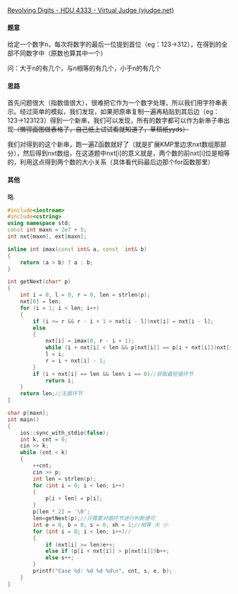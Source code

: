 [Revolving Digits - HDU 4333 - Virtual Judge (vjudge.net)](https://vjudge.net/problem/HDU-4333)

#### 题意

给定一个数字n，每次将数字的最后一位提到首位（eg：123→312），在得到的全部不同数字中（原数也算其中一个）



问：大于n的有几个，与n相等的有几个，小于n的有几个



#### 思路

首先问题很大（指数值很大），很难把它作为一个数字处理，所以我们用字符串表示。经过简单的模拟，我们发现，如果把原串复制一遍再粘贴到其后边（eg：123→123123）得到一个新串，我们可以发现，所有的数字都可以作为新串子串出现<del>（懒得画图做表格了，自己纸上试试看就知道了，草稿纸yyds）<del>

我们对得到的这个新串，跑一遍Z函数就好了（就是扩展KMP里边求nxt数组那部分），然后得到nxt数组，在这道题中nxt[i]的意义就是，两个数的前nxt[i]位是相等的，利用这点得到两个数的大小关系（具体看代码最后边那个for函数那里）

#### 其他

略

```c++
#include<iostream>
#include<cstring>
using namespace std;
const int maxn = 2e7 + 5;
int nxt[maxn], ext[maxn];

inline int imax(const int& a, const  int& b)
{
	return (a > b) ? a : b;
}

int getNext(char* p)
{
	int i = 0, l = 0, r = 0, len = strlen(p);
	nxt[0] = len;
	for (i = 1; i < len; i++)
	{
		if (i <= r && r - i + 1 > nxt[i - l])nxt[i] = nxt[i - l];
		else
		{
			nxt[i] = imax(0, r - i + 1);
			while (i + nxt[i] < len && p[nxt[i]] == p[i + nxt[i]])nxt[i]++;
			l = i;
			r = i + nxt[i] - 1;
		}
		if (i + nxt[i] == len && len% i == 0)//获取最短循环节
			return i;
	}
	return len;//无循环节
}

char p[maxn];
int main()
{
	ios::sync_with_stdio(false);
	int k, cnt = 0;
	cin >> k;
	while (cnt < k)
	{
		++cnt;
		cin >> p;
		int len = strlen(p);
		for (int i = 0; i < len; i++)
		{
			p[i + len] = p[i];
		}
		p[len * 2] = '\0';
		len=getNext(p);//只需要对循环节进行判断便可
		int e = 0, b = 0, s = 0, xh = 1;//相等 大 小
		for (int i = 0; i < len; i++)//
		{
			if (nxt[i] >= len)e++;
			else if (p[i + nxt[i]] > p[nxt[i]])b++;
			else s++;
		}
		printf("Case %d: %d %d %d\n", cnt, s, e, b);
	}
}
```

